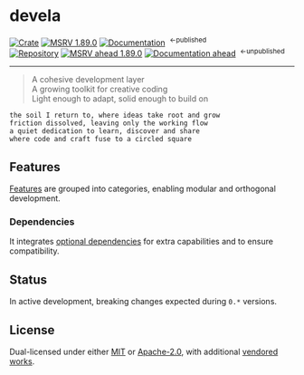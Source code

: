 # devela

[![Crate](https://img.shields.io/crates/v/devela.svg)](https://crates.io/crates/devela)
[![MSRV 1.89.0](https://flat.badgen.net/badge/MSRV/1.89.0/purple)](https://releases.rs/docs/1.89.0/)
[![Documentation](https://flat.badgen.net/badge/docs/250815/green)](https://andamira.github.io/devela/latest/devela/)
&nbsp;<sup>←published</sup>
<br/>
[![Repository](https://flat.badgen.net/badge/github/v0.25.0/blue?icon=git)](https://github.com/andamira/devela)
[![MSRV ahead 1.89.0](https://flat.badgen.net/badge/MSRV/1.89.0/blue)](https://releases.rs/docs/1.89.0/)
[![Documentation ahead](https://flat.badgen.net/badge/docs/250815/blue)](https://andamira.github.io/devela/unpublished/devela/)
&nbsp;<sup>←unpublished</sup>

---

> A cohesive development layer<br/>
> A growing toolkit for creative coding<br/>
> Light enough to adapt, solid enough to build on<br/>
```poetry
the soil I return to, where ideas take root and grow
friction dissolved, leaving only the working flow
a quiet dedication to learn, discover and share
where code and craft fuse to a circled square
```

## Features
[Features] are grouped into categories, enabling modular and orthogonal development.

[Features]: https://docs.rs/devela/latest/devela/_info/features/index.html


### Dependencies
It integrates [optional dependencies] for extra capabilities and to ensure compatibility.

[optional dependencies]: https://docs.rs/devela/latest/devela/_dep/index.html


## Status
In active development, breaking changes expected during `0.*` versions.


## License
Dual-licensed under either [MIT](LICENSE-MIT) or [Apache-2.0](LICENSE-APACHE),
with additional [vendored works](docs/vendored.md).

